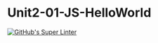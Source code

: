 # Unit2-01-JS-HelloWorld
[![GitHub's Super Linter](https://github.com/ICS20-Programming-GraydonE/Unit2-01-JS-HelloWorld/workflows/GitHub's%20Super%20Linter/badge.svg)](https://github.com/ICS20-Programming-GraydonE/Unit2-01-JS-HelloWorld/actions)

